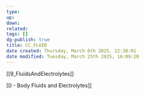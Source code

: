 ```yaml
---
type: 
up: 
down: 
related: 
tags: []
dg-publish: true
title: CC_FLUID
date created: Thursday, March 6th 2025, 22:38:01
date modified: Tuesday, March 25th 2025, 16:09:20
---
```


[[9_FluidsAndElectrolytes]]

[[I - Body Fluids and Electrolytes]]
